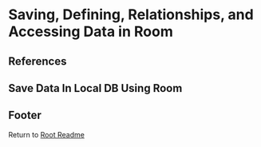 # Saving, Defining, Relationships, and Accessing Data in Room

## References

## Save Data In Local DB Using Room

## Footer

Return to [Root Readme](../README.html)
